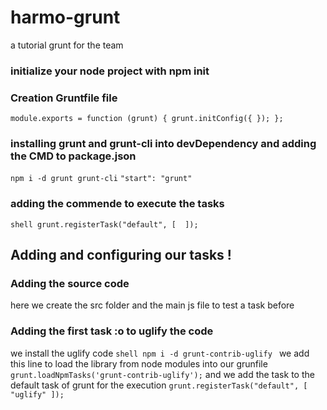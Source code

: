 # harmo-grunt
a tutorial grunt for the team
### initialize your node project with npm init
### Creation Gruntfile file
`module.exports = function (grunt) {
  grunt.initConfig({
  });
};`
### installing grunt and grunt-cli into devDependency and adding the CMD to package.json
`npm i -d grunt grunt-cli`
`"start": "grunt"`
### adding the commende to execute the tasks
```shell grunt.registerTask("default", [  ]);```

## Adding and configuring our tasks !
### Adding the source code
here we create the src folder and the main js file to test a task before
### Adding the first task :o to uglify the code
we install the uglify code
```shell npm i -d grunt-contrib-uglify ```
 we add this line to load the library from node modules into our grunfile `grunt.loadNpmTasks('grunt-contrib-uglify');`
 and we add the task to the default task of grunt for the execution
 `grunt.registerTask("default", [ "uglify" ]);`


